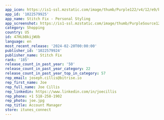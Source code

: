 ```yaml
---
app_icon: https://is1-ssl.mzstatic.com/image/thumb/Purple122/v4/12/e9/bd/12e9bd4b-60ec-9a4b-1bbe-9ac9e3892427/AppIcon-0-0-1x_U007emarketing-0-7-0-85-220.png/1024x1024bb.png
app_id: '1022579925'
app_name: Stitch Fix - Personal Styling
app_screenshot: https://is1-ssl.mzstatic.com/image/thumb/PurpleSource126/v4/09/67/6c/09676c81-cc39-771f-54e3-04258e196d3d/4e67122f-4153-45e9-ba3a-8d11d871f233_iPhone_6.5_-_Flow_2_-_Screen_1.jpg/1242x2688bb.png
category: Shopping
country: US
id: 47HLbBkijWUb
language: en
most_recent_release: '2024-02-20T00:00:00'
publisher_id: '1022579924'
publisher_name: Stitch Fix
rank: '185'
release_count_in_past_year: '50'
release_count_in_past_year_category: 22
release_count_in_past_year_top_in_category: 57
rep_email: joseph.cillis@bitrise.io
rep_first_name: Joe
rep_full_name: Joe Cillis
rep_linkedin: https://www.linkedin.com/in/joecillis
rep_phone: +1 518-258-1902
rep_photo: joe.jpg
rep_title: Account Manager
store: itunes_connect
---
```

